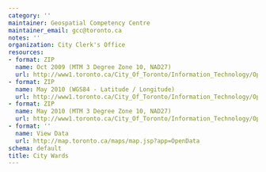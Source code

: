 ```yaml
---
category: ''
maintainer: Geospatial Competency Centre
maintainer_email: gcc@toronto.ca
notes: ''
organization: City Clerk's Office
resources:
- format: ZIP
  name: Oct 2009 (MTM 3 Degree Zone 10, NAD27)
  url: http://www1.toronto.ca/City_Of_Toronto/Information_Technology/Open_Data/Data_Sets/Assets/Files/city_wards.zip
- format: ZIP
  name: May 2010 (WGS84 - Latitude / Longitude)
  url: http://www1.toronto.ca/City_Of_Toronto/Information_Technology/Open_Data/Data_Sets/Assets/Files/wards_may2010_wgs84.zip
- format: ZIP
  name: May 2010 (MTM 3 Degree Zone 10, NAD27)
  url: http://www1.toronto.ca/City_Of_Toronto/Information_Technology/Open_Data/Data_Sets/Assets/Files/wards_may2010.zip
- format: ''
  name: View Data
  url: http://map.toronto.ca/maps/map.jsp?app=OpenData
schema: default
title: City Wards
---
```

